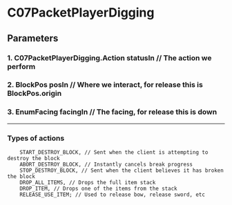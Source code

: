 # C07PacketPlayerDigging

## Parameters

### 1. C07PacketPlayerDigging.Action statusIn // The action we perform

### 2. BlockPos posIn // Where we interact, for release this is BlockPos.origin

### 3. EnumFacing facingIn // The facing, for release this is down

---
### Types of actions

        START_DESTROY_BLOCK, // Sent when the client is attempting to destroy the block
        ABORT_DESTROY_BLOCK, // Instantly cancels break progress
        STOP_DESTROY_BLOCK, // Sent when the client believes it has broken the block
        DROP_ALL_ITEMS, // Drops the full item stack
        DROP_ITEM, // Drops one of the items from the stack
        RELEASE_USE_ITEM; // Used to release bow, release sword, etc
        
        
